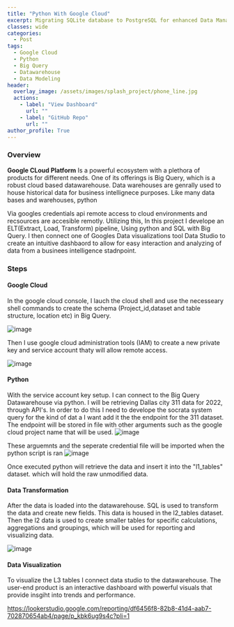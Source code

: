 ```yaml
---
title: "Python With Google Cloud"
excerpt: Migrating SQLite database to PostgreSQL for enhanced Data Management
classes: wide
categories:
  - Post
tags:
  - Google Cloud
  - Python
  - Big Query
  - Datawarehouse 
  - Data Modeling 
header:
  overlay_image: /assets/images/splash_project/phone_line.jpg
  actions:
    - label: "View Dashboard" 
      url: ""
    - label: "GitHub Repo"
      url: ""
author_profile: True 
---
```

### Overview 

<b>Google CLoud Platform</b> Is a powerful ecosystem with a plethora of products for different needs. One of its offerings is Big Query, which is a robust cloud based datawarehouse. Data warehouses are genrally used to house historical data for business intellignece purposes. 
Like many data bases and warehouses, python 

Via googles credentials api remote access to cloud environments and recsources are accesible remotly. Utilizing this, In this project I develope an ELT(Extract, Load, Transform) pipeline, Using python and SQL with Big Query. I then connect one of Googles Data visualizations tool Data Studio to create an intuitive dashbaord to allow for easy interaction and analyzing of data from a businees intelligence stadnpoint. 


### Steps 

#### Google Cloud  
In the google cloud console, I lauch the cloud shell and use the necesseary shell commands to create the schema (Project_id,dataset and table structure, location etc) in Big Query.

![image](https://user-images.githubusercontent.com/55963911/229971264-6f9c1485-1e4e-4a11-aaa2-989fdd4ae60c.png)

Then I use google cloud administration tools (IAM) to create a new private key and service account thaty will allow remote access.

![image](https://user-images.githubusercontent.com/55963911/229972141-3a12e383-ab1e-4baf-a906-ddd0c4fab32c.png)


####  Python 

With the service account key setup. I can connect to the Big Query Datawarehouse via python.
I will be retrieving Dallas city 311 data for 2022, through API's. In order to do this I need to develope the socrata system query for the kind of dat a I want add it the the endpoint for the 311 dataset. The endpoint will be stored in file with other arguments such as the google cloud project name that will be used. 
![image](https://user-images.githubusercontent.com/55963911/229973706-7866b6f2-6a5c-4e59-9a48-f0c04751813b.png)


These arguemnts and the seperate credential file will be imported when the python script is ran 
![image](https://user-images.githubusercontent.com/55963911/229973375-1f15417f-b41b-4819-a607-7c0c45daa127.png)

Once executed python will retrieve the data and insert it into the "l1_tables" dataset. which will hold the raw unmodified data.

#### Data Transformation 
After the data is loaded into the datawarehouse. SQL is used to transform the data and create new fields. This data is housed in the l2_tables dataset.
Then the l2 data is used to create smaller tables for specific calculations, aggregations and groupings, which will be used for reporting and visualizing data.   


![image](https://user-images.githubusercontent.com/55963911/229974780-0a998a28-9971-4b7f-9aff-f1821a5fbb55.png)

#### Data Visualization 

To visualize the L3 tables I connect data studio to the datawarehouse.
The user-end product is an interactive dashboard with powerful visuals that provide insgiht into trends and performance. 


https://lookerstudio.google.com/reporting/df6456f8-82b8-41d4-aab7-702870654ab4/page/p_kbk6ug9s4c?pli=1

